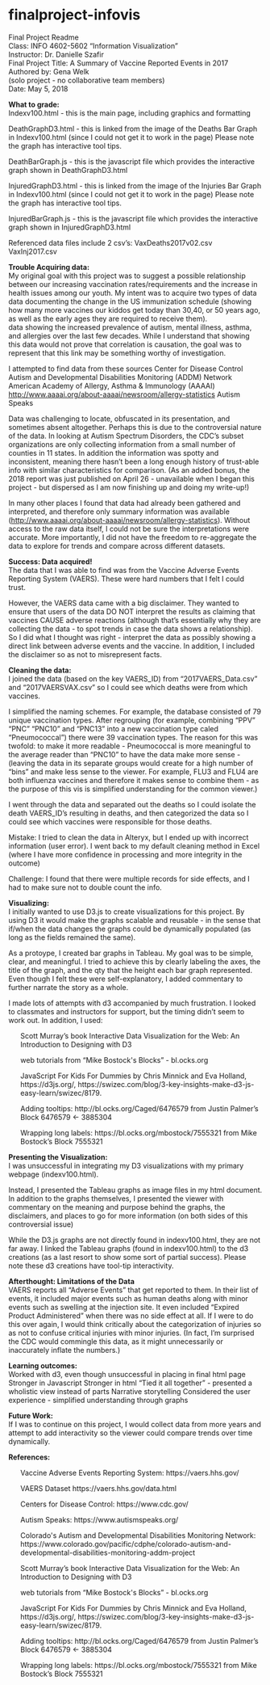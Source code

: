 # finalproject-infovis
Final Project Readme<br>
Class: INFO 4602-5602 “Information Visualization”<br>
Instructor: Dr. Danielle Szafir<br>
Final Project Title: A Summary of Vaccine Reported Events in 2017<br>
Authored by: Gena Welk<br>
(solo project - no collaborative team members)<br>
Date: May 5, 2018<br>

<b>What to grade:</b><br>
Indexv100.html - this is the main page, including graphics and formatting

DeathGraphD3.html - this is linked from the image of the Deaths Bar Graph in Indexv100.html (since I could not get it to work in the page) Please note the graph has interactive tool tips.

DeathBarGraph.js - this is the javascript file which provides the interactive graph shown in DeathGraphD3.html

InjuredGraphD3.html - this is linked from the image of the Injuries Bar Graph in Indexv100.html (since I could not get it to work in the page) Please note the graph has interactive tool tips.

InjuredBarGraph.js - this is the javascript file which provides the interactive graph shown in InjuredGraphD3.html

Referenced data files include 2 csv’s:
VaxDeaths2017v02.csv
VaxInj2017.csv


<b>Trouble Acquiring data:</b><br>
My original goal with this project was to suggest a possible relationship between our increasing vaccination rates/requirements and the increase in health issues among our youth.  My intent was to acquire two types of data
data documenting the change in the US immunization schedule (showing how many more vaccines our kiddos get today than 30,40, or 50 years ago, as well as the early ages they are required to receive them).  
data showing the increased prevalence of autism, mental illness, asthma, and allergies over the last few decades. 
While I understand that showing this data would not prove that correlation is causation, the goal was to represent that this link may be something worthy of investigation.

I attempted to find data from these sources
Center for Disease Control
Autism and Developmental Disabilities Monitoring (ADDM) Network 
American Academy of Allergy, Asthma & Immunology (AAAAI) http://www.aaaai.org/about-aaaai/newsroom/allergy-statistics
Autism Speaks

Data was challenging to locate, obfuscated in its presentation, and sometimes absent altogether.  Perhaps this is due to the controversial nature of the data.
In looking at Autism Spectrum Disorders, the CDC’s subset organizations are only collecting information from a small number of counties in 11 states.  In addition the information was spotty and inconsistent, meaning there hasn’t been a long enough history of trust-able info with similar characteristics for comparison. (As an added bonus, the 2018 report was just published on April 26 - unavailable when I began this project - but dispersed as I am now finishing up and doing my write-up!)

In many other places I found that data had already been gathered and interpreted, and therefore only summary information was available (http://www.aaaai.org/about-aaaai/newsroom/allergy-statistics).  Without access to the raw data itself, I could not be sure the interpretations were accurate.  More importantly, I did not have the freedom to re-aggregate the data to explore for trends and compare across different datasets.

<b>Success: Data acquired!</b><br>
The data that I was able to find was from the Vaccine Adverse Events Reporting System (VAERS). These were hard numbers that I felt I could trust.

However, the VAERS data came with a big disclaimer.  They wanted to ensure that users of the data DO NOT interpret the results as claiming that vaccines CAUSE adverse reactions (although that’s essentially why they are collecting the data - to spot trends in case the data shows a relationship).  So I did what I thought was right - interpret the data as possibly showing a direct link between adverse events and the vaccine.  In addition, I included the disclaimer so as not to misrepresent facts.

<b>Cleaning the data:</b><br>
I joined the data (based on the key VAERS_ID) from “2017VAERS_Data.csv” and “2017VAERSVAX.csv” so I could see which deaths were from which vaccines.

I simplified the naming schemes.  For example, the database consisted of 79 unique vaccination types.  After regrouping (for example, combining “PPV” “PNC” “PNC10” and “PNC13” into a new vaccination type caled “Pneumococcal”) there were 39 vaccination types.  The reason for this was twofold: 
to make it more readable - Pneumococcal is more meaningful to the average reader than “PNC10”
to have the data make more sense - (leaving the data in its separate groups would create for a high number of “bins” and make less sense to the viewer.  For example, FLU3 and FLU4 are both influenza vaccines and therefore it makes sense to combine them - as the purpose of this vis is simplified understanding for the common viewer.)

I went through the data and separated out the deaths so I could isolate the death VAERS_ID’s resulting in deaths,  and then categorized the data so I could see which vaccines were responsible for those deaths.

Mistake: I tried to clean the data in Alteryx, but I ended up with incorrect information (user error). I went back to my default cleaning method in Excel (where I have more confidence in processing and more integrity in the outcome)

Challenge: I found that there were multiple records for side effects, and I had to make sure not to double count the info.

<b>Visualizing:</b><br>
I initially wanted to use D3.js to create visualizations for this project.  By using D3 it would make the graphs scalable and reusable - in the sense that if/when the data changes the graphs could be dynamically populated (as long as the fields remained the same).

As a protoype, I created bar graphs in Tableau.  My goal was to be simple, clear, and meaningful.  I tried to achieve this by clearly labeling the axes, the title of the graph, and the qty that the height each bar graph represented.  Even though I felt these were self-explanatory, I added commentary to further narrate the story as a whole.

I made lots of attempts with d3 accompanied by much frustration.  I looked to classmates and instructors for support, but the timing didn’t seem to work out.  In addition, I used: 
<ul>Scott Murray’s book Interactive Data Visualization for the Web: An Introduction to Designing with D3</ul>
<ul>web tutorials from “Mike Bostock's Blocks” - bl.ocks.org</ul>
<ul>JavaScript For Kids For Dummies by Chris Minnick and Eva Holland, https://d3js.org/, https://swizec.com/blog/3-key-insights-make-d3-js-easy-learn/swizec/8179.</ul>
<ul>Adding tooltips: http://bl.ocks.org/Caged/6476579 from Justin Palmer’s Block 6476579 ← 3885304</ul>
<ul>Wrapping long labels: https://bl.ocks.org/mbostock/7555321 from Mike Bostock’s Block 7555321</ul>

<b>Presenting the Visualization:</b><br>
I was unsuccessful in integrating my D3 visualizations with my primary webpage (indexv100.html).

Instead, I presented the Tableau graphs as image files in my html document.  In addition to the graphs themselves, I presented the viewer with commentary on the meaning and purpose behind the graphs, the disclaimers, and places to go for more information (on both sides of this controversial issue)

While the D3.js graphs are not directly found in indexv100.html, they are not far away.  I linked the Tableau graphs (found in indexv100.html) to the d3 creations (as a last resort to show some sort of partial success).  Please note these d3 creations have tool-tip interactivity.

<b>Afterthought: Limitations of the Data</b><br>
VAERS reports all “Adverse Events” that get reported to them.  In their list of events, it included major events such as human deaths along with minor events such as swelling at the injection site.  It even included “Expired Product Administered” when there was no side effect at all.  If I were to do this over again, I would think critically about the categorization of injuries so as not to confuse critical injuries with minor injuries.  (In fact, I’m surprised the CDC would commingle this data, as it might unnecessarily or inaccurately inflate the numbers.)

<b>Learning outcomes:</b><br>
Worked with d3, even though unsuccessful in placing in final html page
Stronger in Javascript
Stronger in html
“Tied it all together” - presented a wholistic view instead of parts
Narrative storytelling
Considered the user experience - simplified understanding through graphs

<b>Future Work:</b><br>
If I was to continue on this project, I would collect data from more years and attempt to add interactivity so the viewer could compare trends over time dynamically.

<b>References:</b><br>
<ul>Vaccine Adverse Events Reporting System: https://vaers.hhs.gov/</ul>
  <ul>VAERS Dataset https://vaers.hhs.gov/data.html</ul>
  <ul>Centers for Disease Control: https://www.cdc.gov/</ul>
  <ul>Autism Speaks: https://www.autismspeaks.org/</ul>
  <ul>Colorado's Autism and Developmental Disabilities Monitoring Network: https://www.colorado.gov/pacific/cdphe/colorado-autism-and-developmental-disabilities-monitoring-addm-project</ul>
<ul>Scott Murray’s book Interactive Data Visualization for the Web: An Introduction to Designing with D3</ul>
<ul>web tutorials from “Mike Bostock's Blocks” - bl.ocks.org</ul>
<ul>JavaScript For Kids For Dummies by Chris Minnick and Eva Holland, https://d3js.org/, https://swizec.com/blog/3-key-insights-make-d3-js-easy-learn/swizec/8179.</ul>
<ul>Adding tooltips: http://bl.ocks.org/Caged/6476579 from Justin Palmer’s Block 6476579 ← 3885304</ul>
<ul>Wrapping long labels: https://bl.ocks.org/mbostock/7555321 from Mike Bostock’s Block 7555321</ul>

